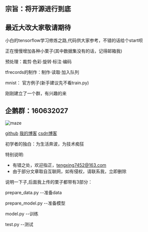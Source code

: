 
## 宗旨：将开源进行到底
## 最近大改大家敬请期待

小白的tensorflow学习修炼之路,代码供大家参考，不错的话给个start呗

正在慢慢增加各种小栗子(其中数据集没有的话，记得邮箱我)

预处理：裁剪·色彩·旋转·标注·编码

tfrecords的制作：制作·读取·加入队列

mnist：
官方例子(新手建议先不看train.py)


刚刚建立了一个群，有兴趣的来
## 企鹅群：**160632027**


 ![maze](https://github.com/tengxing/tensorflow-learn/blob/master/qqqun.jpg)

[github](http://www.github.com/tengxing "悬停显示")
[我的博客](http://www.blog.yjxxclub.cn "悬停显示")
[csdn博客](http://www.blog.csdn.net/tengxing007"悬停显示")

初学者的独白：为生活奔波，为技术痴狂

特别说明:
- 有错之处，欢迎指正，tengxing7452@163.com
- 由于部分文章取自互联网，如有侵权，请联系我，立即删除

说明一下子,后面我上传的栗子都带有3部分：

prepare_data.py --准备data

prepare_model.py --准备模型

model.py --训练

test.py --测试
